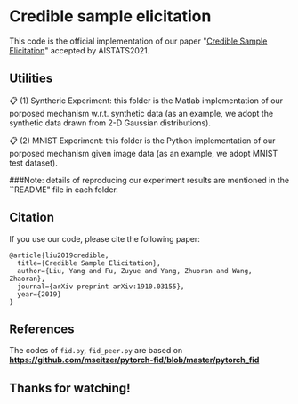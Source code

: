 # Credible sample elicitation

This code is the official implementation of our paper "[Credible Sample Elicitation](https://arxiv.org/abs/1910.03155)" accepted by AISTATS2021.

## Utilities

📋 (1) Syntheric Experiment: this folder is the Matlab implementation of our porposed mechanism w.r.t. synthetic data (as an example, we adopt the synthetic data drawn from 2-D Gaussian distributions).

📋 (2) MNIST Experiment: this folder is the Python implementation of our porposed mechanism given image data (as an example, we adopt MNIST test dataset).

###Note: details of reproducing our experiment results are mentioned in the ``README" file in each folder.

## Citation

If you use our code, please cite the following paper:

```
@article{liu2019credible,
  title={Credible Sample Elicitation},
  author={Liu, Yang and Fu, Zuyue and Yang, Zhuoran and Wang, Zhaoran},
  journal={arXiv preprint arXiv:1910.03155},
  year={2019}
}
```


## References

The codes of  `fid.py`,  `fid_peer.py` are based on **https://github.com/mseitzer/pytorch-fid/blob/master/pytorch_fid**



## Thanks for watching!
